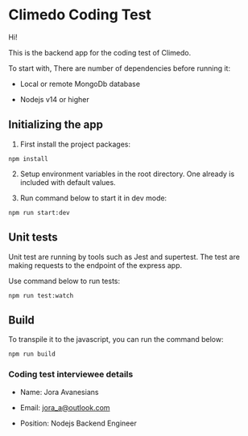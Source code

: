 
# Climedo Coding Test

  

Hi!

This is the backend app for the coding test of Climedo.

To start with, There are number of dependencies before running it:

  

+ Local or remote MongoDb database

+ Nodejs v14 or higher

  

## Initializing the app

  

1. First install the project packages:

  

```
npm install
```

2. Setup environment variables in the root directory. One already is included with default values.

3. Run command below to start it in dev mode:

```
npm run start:dev
```

## Unit tests

Unit test are running by tools such as Jest and supertest. The test are making requests to the endpoint of the express app.

Use command below to run tests:

  

```
npm run test:watch
```

## Build

To transpile it to the javascript, you can run the command below:

```
npm run build
```

  

### Coding test interviewee details

+ Name: Jora Avanesians

+ Email: jora_a@outlook.com

+ Position: Nodejs Backend Engineer